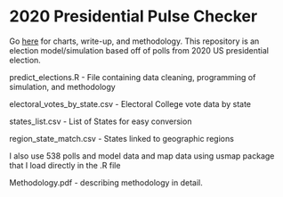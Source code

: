 # 2020 Presidential Pulse Checker

Go [here](https://alexbass.me/projects/election-model/) for charts, write-up, and methodology. This repository is an election model/simulation based off of polls from 2020 US presidential election. 

predict_elections.R - File containing data cleaning, programming of simulation, and methodology

electoral_votes_by_state.csv - Electoral College vote data by state

states_list.csv - List of States for easy conversion

region_state_match.csv - States linked to geographic regions

I also use 538 polls and model data and map data using usmap package that I load directly in the .R file

Methodology.pdf - describing methodology in detail.
